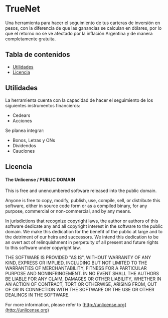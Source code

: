 # TrueNet

Una herramienta para hacer el seguimiento de tus carteras de inversión en pesos, con la diferencia de que las ganancias se calculan en dólares, por lo que el retorno no se ve afectado por la inflación Argentina y de manera completamente gratuita.

## Tabla de contenidos
- [Utilidades](#utilidades)
- [Licencia](#licencia)

## Utilidades

La herramienta cuenta con la capacidad de hacer el seguimiento de los siguientes instrumentos financieros:
* Cedears
* Acciones

Se planea integrar:
* Bonos, Letras y ONs 
* Dividendos
* Cauciones

## Licencia
#### The Unlicense / PUBLIC DOMAIN

This is free and unencumbered software released into the public domain.

Anyone is free to copy, modify, publish, use, compile, sell, or
distribute this software, either in source code form or as a compiled
binary, for any purpose, commercial or non-commercial, and by any
means.

In jurisdictions that recognize copyright laws, the author or authors
of this software dedicate any and all copyright interest in the
software to the public domain. We make this dedication for the benefit
of the public at large and to the detriment of our heirs and
successors. We intend this dedication to be an overt act of
relinquishment in perpetuity of all present and future rights to this
software under copyright law.

THE SOFTWARE IS PROVIDED "AS IS", WITHOUT WARRANTY OF ANY KIND,
EXPRESS OR IMPLIED, INCLUDING BUT NOT LIMITED TO THE WARRANTIES OF
MERCHANTABILITY, FITNESS FOR A PARTICULAR PURPOSE AND NONINFRINGEMENT.
IN NO EVENT SHALL THE AUTHORS BE LIABLE FOR ANY CLAIM, DAMAGES OR
OTHER LIABILITY, WHETHER IN AN ACTION OF CONTRACT, TORT OR OTHERWISE,
ARISING FROM, OUT OF OR IN CONNECTION WITH THE SOFTWARE OR THE USE OR
OTHER DEALINGS IN THE SOFTWARE.

For more information, please refer to [http://unlicense.org](http://unlicense.org)